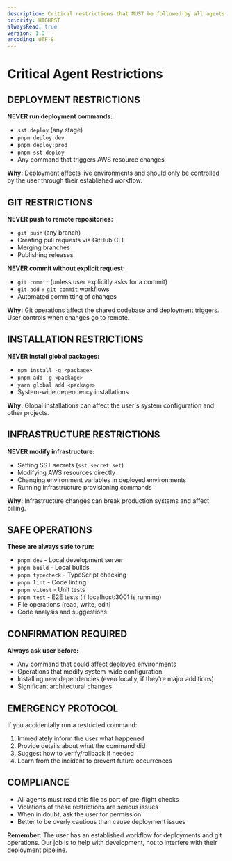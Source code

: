```yaml
---
description: Critical restrictions that MUST be followed by all agents
priority: HIGHEST
alwaysRead: true
version: 1.0
encoding: UTF-8
---
```


# Critical Agent Restrictions

## DEPLOYMENT RESTRICTIONS

**NEVER run deployment commands:**

- `sst deploy` (any stage)
- `pnpm deploy:dev`
- `pnpm deploy:prod`
- `pnpm sst deploy`
- Any command that triggers AWS resource changes

**Why:** Deployment affects live environments and should only be controlled by the user through their established workflow.

## GIT RESTRICTIONS

**NEVER push to remote repositories:**

- `git push` (any branch)
- Creating pull requests via GitHub CLI
- Merging branches
- Publishing releases

**NEVER commit without explicit request:**

- `git commit` (unless user explicitly asks for a commit)
- `git add` + `git commit` workflows
- Automated committing of changes

**Why:** Git operations affect the shared codebase and deployment triggers. User controls when changes go to remote.

## INSTALLATION RESTRICTIONS

**NEVER install global packages:**

- `npm install -g <package>`
- `pnpm add -g <package>`
- `yarn global add <package>`
- System-wide dependency installations

**Why:** Global installations can affect the user's system configuration and other projects.

## INFRASTRUCTURE RESTRICTIONS

**NEVER modify infrastructure:**

- Setting SST secrets (`sst secret set`)
- Modifying AWS resources directly
- Changing environment variables in deployed environments
- Running infrastructure provisioning commands

**Why:** Infrastructure changes can break production systems and affect billing.

## SAFE OPERATIONS

**These are always safe to run:**

- `pnpm dev` - Local development server
- `pnpm build` - Local builds
- `pnpm typecheck` - TypeScript checking
- `pnpm lint` - Code linting
- `pnpm vitest` - Unit tests
- `pnpm test` - E2E tests (if localhost:3001 is running)
- File operations (read, write, edit)
- Code analysis and suggestions

## CONFIRMATION REQUIRED

**Always ask user before:**

- Any command that could affect deployed environments
- Operations that modify system-wide configuration
- Installing new dependencies (even locally, if they're major additions)
- Significant architectural changes

## EMERGENCY PROTOCOL

If you accidentally run a restricted command:

1. Immediately inform the user what happened
2. Provide details about what the command did
3. Suggest how to verify/rollback if needed
4. Learn from the incident to prevent future occurrences

## COMPLIANCE

- All agents must read this file as part of pre-flight checks
- Violations of these restrictions are serious issues
- When in doubt, ask the user for permission
- Better to be overly cautious than cause deployment issues

**Remember:** The user has an established workflow for deployments and git operations. Our job is to help with development, not to interfere with their deployment pipeline.
